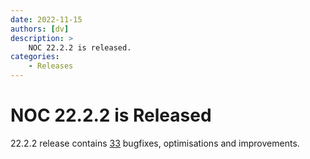 ```yaml
---
date: 2022-11-15
authors: [dv]
description: >
    NOC 22.2.2 is released.
categories:
    - Releases
---
```


# NOC 22.2.2 is Released

22.2.2 release contains [33](https://code.getnoc.com/noc/noc/merge_requests?scope=all&state=merged&milestone_title=22.2.2) bugfixes, optimisations and improvements.
